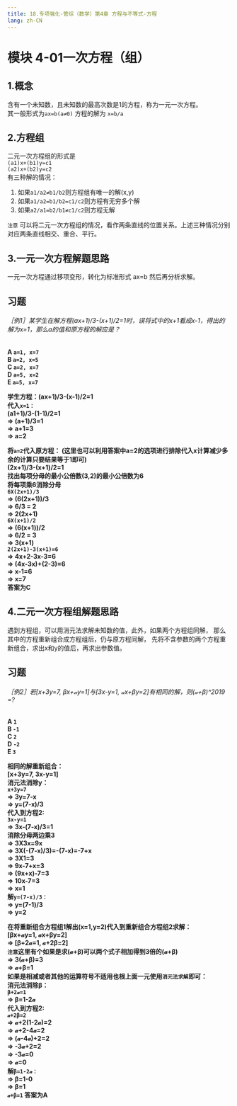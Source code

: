 ```yaml
---
title: 18.专项强化-管综（数学）第4章 方程与不等式-方程
lang: zh-CN
---
```


# 模块 4-01一次方程（组）

## 1.概念
含有一个未知数，且未知数的最高次数是1的方程，称为一元一次方程。  
其一般形式为`ax=b(a≠0)` 方程的解为 `x=b/a`  

## 2.方程组  
二元一次方程组的形式是  
`(a1)x+(b1)y=c1`  
`(a2)x+(b2)y=c2`  
有三种解的情况： 
1. 如果`a1/a2≠b1/b2`则方程组有唯一的解(x,y)  
2. 如果`a1/a2=b1/b2=c1/c2`则方程有无穷多个解  
3. 如果`a2/a1=b2/b1≠c1/c2`则方程无解  

`注意` 可以将二元一次方程组的情况，看作两条直线的位置关系。上述三种情况分别对应两条直线相交、重合、平行。  

## 3.一元一次方程解题思路  
一元一次方程通过移项变形，转化为标准形式 ax=b 然后再分析求解。  

## 习题
<div style="font-weight: bold;">

###### ［例1］某学生在解方程(ax+1)/3-(x+1)/2=1时，误将式中的x+1看成x-1，得出的解为x=1，那么a的值和原方程的解应是？
A `a=1, x=7`  
B `a=2, x=5`  
C `a=2, x=7`  
D `a=5, x=2`  
E `a=5, x=7` 

学生方程：(ax+1)/3-(x-1)/2=1   
代入`x=1：`  
(a1+1)/3-(1-1)/2=1  
=> (a+1)/3=1  
=> a+1=3    
=> a=2  

将`a=2`代入原方程： (这里也可以利用答案中a=2的选项进行排除代入x计算减少多余的计算只要结果等于1即可)   
(2x+1)/3-(x+1)/2=1  
找出每项分母的最小公倍数(3,2)的最小公倍数为6  
将每项乘6消除分母  
`6X(2x+1)/3`   
=> (6(2x+1))/3  
=> 6/3 = 2    
=> 2(2x+1)  
`6X(x+1)/2`    
=> (6(x+1))/2  
=> 6/2 = 3  
=> 3(x+1)  
`2(2x+1)-3(x+1)=6`  
=> 4x+2-3x-3=6  
=> (4x-3x)+(2-3)=6  
=> x-1=6  
=> x=7    
答案为C


</div>

## 4.二元一次方程组解题思路  
遇到方程组，可以用消元法求解未知数的值，此外，如果两个方程组同解，
那么其中的方程重新组合成方程组后，仍与原方程同解，
先将不含参数的两个方程重新组合，求出x和y的值后，再求出参数值。

## 习题
<div style="font-weight: bold;">

###### ［例2］若[x+3y=7, βx+𝒶y=1]与[3x-y=1, 𝒶x+βy=2]有相同的解，则(𝒶+β)^2019 =?
A `1`  
B `-1`  
C `2`  
D `-2`  
E `3`

相同的解重新组合：  
[x+3y=7, 3x-y=1]  
消元法消除y：  
`x+3y=7`  
=> 3y=7-x  
=> y=(7-x)/3  
代入到方程2:  
`3x-y=1`  
=> 3x-(7-x)/3=1  
消除分母两边乘3  
=> 3X3x=9x  
=> 3X(-(7-x)/3)=-(7-x)=-7+x  
=> 3X1=3  
=> 9x-7+x=3  
=> (9x+x)-7=3  
=> 10x-7=3  
=> x=1  
解`y=(7-x)/3：`  
=> y=(7-1)/3  
=> y=2  

在将重新组合方程组1解出(x=1,y=2)代入到重新组合方程组2求解：  
[βx+𝒶y=1, 𝒶x+βy=2]  
=> [β+2𝒶=1, 𝒶+2β=2]  
`注意`这里有个如果是求(𝒶+β)可以两个式子相加得到3倍的(𝒶+β)  
=> 3(𝒶+β)=3  
=> 𝒶+β=1  
如果是相减或者其他的运算符号不适用也根上面一元使用`消元法求解`即可：   
消元法消除β：  
`β+2𝒶=1`    
=> β=1-2𝒶   
代入到方程2:  
`𝒶+2β=2`    
=> 𝒶+2(1-2𝒶)=2  
=> 𝒶+2-4𝒶=2  
=> (𝒶-4𝒶)+2=2  
=> -3𝒶+2=2  
=> -3𝒶=0  
=> 𝒶=0  
解`β=1-2𝒶：`  
=> β=1-0  
=> β=1  
`𝒶+β=1`
答案为A

</div>
